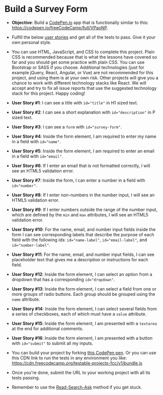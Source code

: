 # Build a Survey Form

- **Objective**: Build a [CodePen.io](https://codepen.io/) app that is functionally similar to this: https://codepen.io/freeCodeCamp/full/VPaoNP.

- Fulfill the below [user stories](https://en.wikipedia.org/wiki/User_story) and get all of the tests to pass. Give it your own personal style.

- You can use HTML, JavaScript, and CSS to complete this project. Plain CSS is recommended because that is what the lessons have covered so far and you should get some practice with plain CSS. You can use Bootstrap or SASS if you choose. Additional technologies (just for example jQuery, React, Angular, or Vue) are not recommended for this project, and using them is at your own risk. Other projects will give you a chance to work with different technology stacks like React. We will accept and try to fix all issue reports that use the suggested technology stack for this project. Happy coding!

- **User Story #1**: I can see a title with `id="title"` in H1 sized text.

- **User Story #2**: I can see a short explanation with `id="description"` in P sized text.

- **User Story #3**: I can see a `form` with `id="survey-form"`.

- **User Story #4**: Inside the form element, I am required to enter my name in a field with `id="name"`.

- **User Story #5**: Inside the form element, I am required to enter an email in a field with `id="email"`.

- **User Story #6**: If I enter an email that is not formatted correctly, I will see an HTML5 validation error.

- **User Story #7**: Inside the form, I can enter a number in a field with `id="number"`.

- **User Story #8**: If I enter non-numbers in the number input, I will see an HTML5 validation error.

- **User Story #9**: If I enter numbers outside the range of the number input, which are defined by the `min` and `max` attributes, I will see an HTML5 validation error.

- **User Story #10**: For the name, email, and number input fields inside the form I can see corresponding labels that describe the purpose of each field with the following ids: `id="name-label"`, `id="email-label"`, and `id="number-label"`.

- **User Story #11**: For the name, email, and number input fields, I can see placeholder text that gives me a description or instructions for each field.

- **User Story #12**: Inside the form element, I can select an option from a dropdown that has a corresponding `id="dropdown"`.

- **User Story #13**: Inside the form element, I can select a field from one or more groups of radio buttons. Each group should be grouped using the `name` attribute.

- **User Story #14**: Inside the form element, I can select several fields from a series of checkboxes, each of which must have a `value` attribute.

- **User Story #15**: Inside the form element, I am presented with a `textarea` at the end for additional comments.

- **User Story #16**: Inside the form element, I am presented with a button with `id="submit"` to submit all my inputs.

- You can build your project by forking [this CodePen pen](http://codepen.io/freeCodeCamp/pen/MJjpwO). Or you can use this CDN link to run the tests in any environment you like: https://cdn.freecodecamp.org/testable-projects-fcc/v1/bundle.js

- Once you're done, submit the URL to your working project with all its tests passing.

- Remember to use the [Read-Search-Ask](https://forum.freecodecamp.org/t/how-to-get-help-when-you-are-stuck/19514) method if you get stuck.